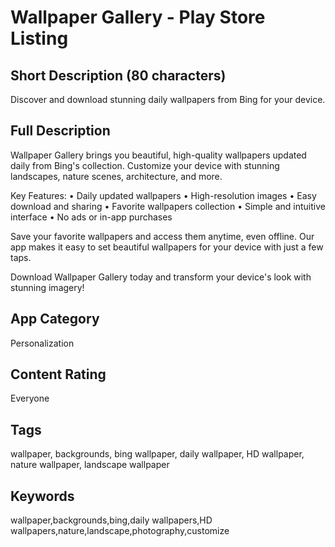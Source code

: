 # Wallpaper Gallery - Play Store Listing

## Short Description (80 characters)
Discover and download stunning daily wallpapers from Bing for your device.

## Full Description
Wallpaper Gallery brings you beautiful, high-quality wallpapers updated daily from Bing's collection. Customize your device with stunning landscapes, nature scenes, architecture, and more.

Key Features:
• Daily updated wallpapers
• High-resolution images
• Easy download and sharing
• Favorite wallpapers collection
• Simple and intuitive interface
• No ads or in-app purchases

Save your favorite wallpapers and access them anytime, even offline. Our app makes it easy to set beautiful wallpapers for your device with just a few taps.

Download Wallpaper Gallery today and transform your device's look with stunning imagery!

## App Category
Personalization

## Content Rating
Everyone

## Tags
wallpaper, backgrounds, bing wallpaper, daily wallpaper, HD wallpaper, nature wallpaper, landscape wallpaper

## Keywords
wallpaper,backgrounds,bing,daily wallpapers,HD wallpapers,nature,landscape,photography,customize 